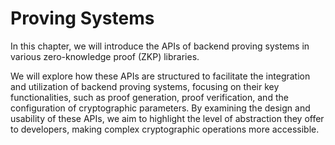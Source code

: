 # Proving Systems
In this chapter, we will introduce the APIs of backend proving systems in various zero-knowledge proof (ZKP) libraries.

We will explore how these APIs are structured to facilitate the integration and utilization of backend proving systems, focusing on their key functionalities, such as proof generation, proof verification, and the configuration of cryptographic parameters. By examining the design and usability of these APIs, we aim to highlight the level of abstraction they offer to developers, making complex cryptographic operations more accessible. 